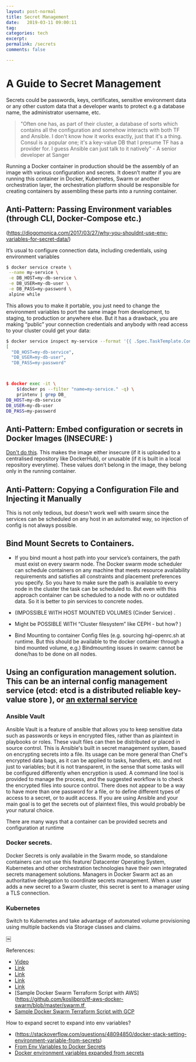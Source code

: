 ```yaml
---
layout: post-normal
title: Secret Management
date:   2019-03-11 09:00:11
tag: 
categories: tech
excerpt: 
permalink: /secrets
comments: false

---
```




# A Guide to Secret Management

Secrets could be passwords, keys, certificates, sensitive environment data or any other custom data that a developer wants to protect e.g a database name, the administrator username, etc.


> "Often one has, as part of their cluster, a database of sorts which contains all the configuration and somehow interacts with both TF and Ansible. I don't know how it works exactly, just that it's a thing. Consul is a popular one; it's a key-value DB that I presume TF has a provider for. I guess Ansible can just talk to it natively" - A senior developer at Sanger



Running a Docker container in production should be the assembly of an image with various configuration and secrets. It doesn’t matter if you are running this container in Docker, Kubernetes, Swarm or another orchestration layer, the orchestration platform should be responsible for creating containers by assembling these parts into a running container.



## Anti-Pattern: Passing Environment variables (through CLI, Docker-Compose etc.)

(https://diogomonica.com/2017/03/27/why-you-shouldnt-use-env-variables-for-secret-data/)

It’s usual to configure connection data, including credentials, using environment variables 

```bash
$ docker service create \
 --name my-service \
 -e DB_HOST=my-db-service \
 -e DB_USER=my-db-user \
 -e DB_PASS=my-password \
 alpine while
```

This allows you to make it portable, you just need to change the environment variables to port the same image from development, to staging, to production or anywhere else.
But it has a drawback, you are making “public” your connection credentials and anybody with read access to your cluster could get your data:

```bash
$ docker service inspect my-service --format '{{ .Spec.TaskTemplate.ContainerSpec.Env | json }}' | jq
[
  "DB_HOST=my-db-service",
  "DB_USER=my-db-user",
  "DB_PASS=my-password"



$ docker exec -it \
    $(docker ps --filter "name=my-service." -q) \
    printenv | grep DB_
DB_HOST=my-db-service
DB_USER=my-db-user
DB_PASS=my-password
```
## Anti-Pattern: Embed configuration or secrets in Docker Images  (INSECURE: ) 

 [Don't do this](https://medium.com/@mccode/dont-embed-configuration-or-secrets-in-docker-images-7b2e0f916fdd). This makes the image either insecure (if it is uploaded to a centralised repository like DockerHub), or unusable (if it is built in a local repository everytime). These values don’t belong in the image, they belong only in the running container.



## Anti-Pattern:  Copying a Configuration File and Injecting it Manually 

This is not only tedious, but doesn't work well with swarm since the services can be scheduled on any host in an automated way, so injection of config is not always possible.

## Bind Mount Secrets to Containers. 

- If you bind mount a host path into your service’s containers, the path must exist on every swarm node. The Docker swarm mode scheduler can schedule containers on any machine that meets resource availability requirements and satisfies all constraints and placement preferences you specify. So you have to make sure the path is available to every node in the cluster the task can be scheduled to. But even with this approach container can be scheduled to a node with no or outdated data. So it is better to pin services to concrete nodes.

-  (IMPOSSIBLE WITH HOST MOUNTED VOLUMES (Cinder Service) . 
-  Might be POSSIBLE WITH “Cluster filesystem” like CEPH - but how? )
-  Bind Mounting to container Config files (e.g. sourcing hgi-openrc.sh at runtime. But this should be available to the docker container through a bind mounted volume, e.g.) Bindmounting issues in swarm: cannot be done/has to be done on all nodes.  

## Using an configuration management solution. This can be an internal config management service (etcd: etcd is a distributed reliable key-value store ), or [an external service](https://gist.github.com/maxvt/bb49a6c7243163b8120625fc8ae3f3cd)

### Ansible Vault


Ansible Vault is a feature of ansible that allows you to keep sensitive data such as passwords or keys in encrypted files, rather than as plaintext in playbooks or roles. These vault files can then be distributed or placed in source control.
This is Ansible's built in secret management system, based on encrypting secrets into a file. Its usage can be more general than Chef's encrypted data bags, as it can be applied to tasks, handlers, etc. and not just to variables; but it is not transparent, in the sense that some tasks will be configured differently when encryption is used. A command line tool is provided to manage the process, and the suggested workflow is to check the encrypted files into source control. There does not appear to be a way to have more than one password for a file, or to define different types of access to a secret, or to audit access.
If you are using Ansible and your main goal is to get the secrets out of plaintext files, this would probably be your natural choice.


There are many ways that a container can be provided secrets and configuration at runtime

### Docker secrets. 

Docker Secrets is only available in the Swarm mode, so standalone containers can not use this feature/ Datacenter Operating System, Kubernetes and other orchestration technologies have their own integrated secrets management solutions. Managers in Docker Swarm act as an authoritative delegation to coordinate secrets management.
When a user adds a new secret to a Swarm cluster, this secret is sent to a manager using a TLS connection.



### Kubernetes

Switch to Kubernetes and take advantage of automated volume provisioning using multiple backends via Storage classes and claims.

￼


References:

- [Video](https://www.youtube.com/watch?v=OUSvv2maMYI&feature=youtu.be)
- [Link](https://www.hashicorp.com/resources/securing-container-secrets-vault)
- [Link](https://github.com/moby/moby/issues/26944)
- [Link](https://github.com/moby/moby/issues/24430)
- [Link](https://github.com/docker/compose/issues/5523)
- [Sample Docker Swarm Terraform Script with AWS](https://github.com/koslibpro/tf-aws-docker-swarm/blob/master/swarm.tf 
- [Sample Docker Swarm Terraform Script with GCP](https://read.acloud.guru/deploy-a-docker-swarm-cluster-on-gcp-with-terraform-dc1c40bb062e)

How to expand secret to expand into env variables?

- (https://stackoverflow.com/questions/48094850/docker-stack-setting-environment-variable-from-secrets)
- [From Env Variables to Docker Secrets](https://medium.com/lucjuggery/from-env-variables-to-docker-secrets-bc8802cacdfd)
- [Docker environment variables expanded from secrets](https://medium.com/@basi/docker-environment-variables-expanded-from-secrets-8fa70617b3bc)
